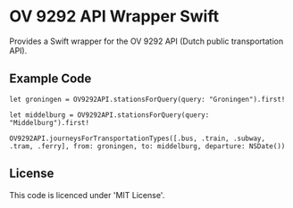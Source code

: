 OV 9292 API Wrapper Swift
===================



Provides a Swift wrapper for the OV 9292 API (Dutch public transportation API).



Example Code
----------
	let groningen = OV9292API.stationsForQuery(query: "Groningen").first!
	
	let middelburg = OV9292API.stationsForQuery(query: "Middelburg").first!
	
	OV9292API.journeysForTransportationTypes([.bus, .train, .subway, .tram, .ferry], from: groningen, to: middelburg, departure: NSDate())


License
----------
This code is licenced under 'MIT License'.
